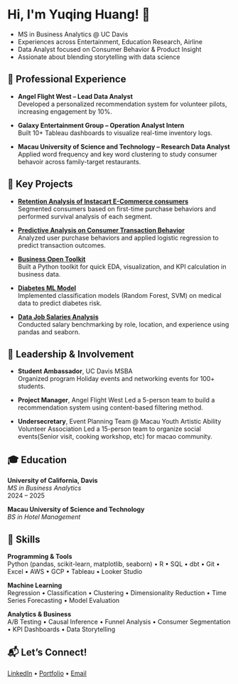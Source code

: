 # Hi, I'm Yuqing Huang! 👋

- MS in Business Analytics @ UC Davis
- Experiences across Entertainment, Education Research, Airline 
- Data Analyst focused on Consumer Behavior & Product Insight
- Assionate about blending storytelling with data science

## 💼 Professional Experience

- **Angel Flight West – Lead Data Analyst**  
  Developed a personalized recommendation system for volunteer pilots, increasing engagement by 10%.

- **Galaxy Entertainment Group – Operation Analyst Intern**  
  Built 10+ Tableau dashboards to visualize real-time inventory logs.

- **Macau University of Science and Technology – Research Data Analyst**  
  Applied word frequency and key word clustering to study consumer behavoir across family-target restaurants.


## 🔧 Key Projects

- **[Retention Analysis of Instacart E-Commerce consumers](https://github.com/BrandyHuang/Instacart_User_Retention_Analysis)**  
  Segmented consumers based on first-time purchase behaviors and performed survival analysis of each segment.

- **[Predictive Analysis on Consumer Transaction Behavior](https://github.com/BrandyHuang/Predictive-Analysis-on-Consumer-Transaction-Behavior)**  
  Analyzed user purchase behaviors and applied logistic regression to predict transaction outcomes.

- **[Business Open Toolkit](https://github.com/BrandyHuang/Business-Open-Toolkit)**  
  Built a Python toolkit for quick EDA, visualization, and KPI calculation in business data.

- **[Diabetes ML Model](https://github.com/BrandyHuang/Diabetes-Analysis-ML-Model)**  
  Implemented classification models (Random Forest, SVM) on medical data to predict diabetes risk.

- **[Data Job Salaries Analysis](https://github.com/BrandyHuang/Data-Job-Salaries-Analysis)**  
  Conducted salary benchmarking by role, location, and experience using pandas and seaborn.


## 🧠 Leadership & Involvement

- **Student Ambassador**, UC Davis MSBA  
  Organized program Holiday events and networking events for 100+ students.

- **Project Manager**, Angel Flight West
  Led a 5-person team to build a recommendation system using content-based filtering method.

- **Undersecretary**, Event Planning Team @ Macau Youth Artistic Ability Volunteer Association
  Led a 15-person team to organize social events(Senior visit, cooking workshop, etc) for macao community.
  
## 🎓 Education

**University of California, Davis**  
*MS in Business Analytics*  
2024 – 2025

**Macau University of Science and Technology**  
*BS in Hotel Management*  

## 🧰 Skills
**Programming & Tools**  
Python (pandas, scikit-learn, matplotlib, seaborn) • R • SQL • dbt • Git • Excel • AWS • GCP • Tableau • Looker Studio

**Machine Learning**  
Regression • Classification • Clustering • Dimensionality Reduction • Time Series Forecasting • Model Evaluation

**Analytics & Business**  
A/B Testing • Causal Inference • Funnel Analysis • Consumer Segmentation • KPI Dashboards • Data Storytelling

## 📬 Let’s Connect!

[LinkedIn](https://linkedin.com/in/yq-huang) • [Portfolio](https://brandyhuang.github.io/) • [Email](mailto:yqhuang00@gmail.com)

